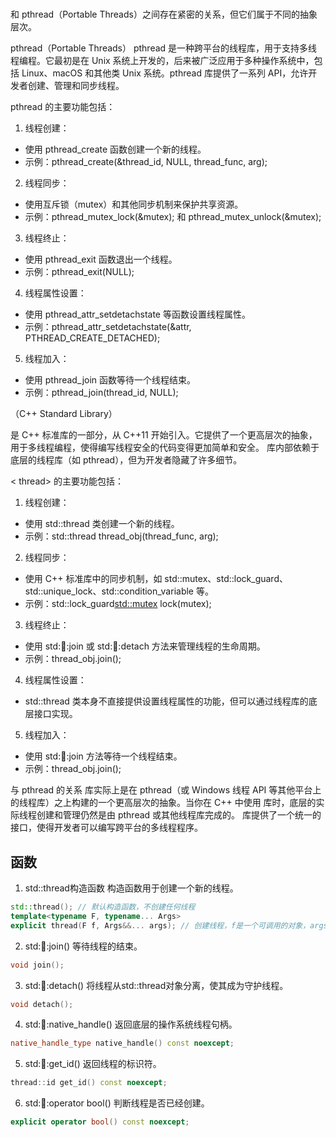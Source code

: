 # <thread>

<thread> 和 pthread（Portable Threads）之间存在紧密的关系，但它们属于不同的抽象层次。

pthread（Portable Threads）
 pthread 是一种跨平台的线程库，用于支持多线程编程。它最初是在 Unix 系统上开发的，后来被广泛应用于多种操作系统中，包括 Linux、macOS 和其他类 Unix 系统。pthread 库提供了一系列 API，允许开发者创建、管理和同步线程。

pthread 的主要功能包括：
 1. 线程创建：
   + 使用 pthread_create 函数创建一个新的线程。
   + 示例：pthread_create(&thread_id, NULL, thread_func, arg);
 2. 线程同步：
   + 使用互斥锁（mutex）和其他同步机制来保护共享资源。
   + 示例：pthread_mutex_lock(&mutex); 和 pthread_mutex_unlock(&mutex);
 3. 线程终止：
   + 使用 pthread_exit 函数退出一个线程。
   + 示例：pthread_exit(NULL);
 4. 线程属性设置：
   + 使用 pthread_attr_setdetachstate 等函数设置线程属性。
   + 示例：pthread_attr_setdetachstate(&attr, PTHREAD_CREATE_DETACHED);
 5. 线程加入：
   + 使用 pthread_join 函数等待一个线程结束。
   + 示例：pthread_join(thread_id, NULL);

<thread>（C++ Standard Library）

<thread> 是 C++ 标准库的一部分，从 C++11 开始引入。它提供了一个更高层次的抽象，用于多线程编程，使得编写线程安全的代码变得更加简单和安全。<thread> 库内部依赖于底层的线程库（如 pthread），但为开发者隐藏了许多细节。

< thread> 的主要功能包括：
 1. 线程创建：
   + 使用 std::thread 类创建一个新的线程。
   + 示例：std::thread thread_obj(thread_func, arg);
 2. 线程同步：
   + 使用 C++ 标准库中的同步机制，如 std::mutex、std::lock_guard、std::unique_lock、std::condition_variable 等。
   + 示例：std::lock_guard<std::mutex> lock(mutex);
 3. 线程终止：
   + 使用 std::thread::join 或 std::thread::detach 方法来管理线程的生命周期。
   + 示例：thread_obj.join();
 4. 线程属性设置：
   + std::thread 类本身不直接提供设置线程属性的功能，但可以通过线程库的底层接口实现。
 5. 线程加入：
   + 使用 std::thread::join 方法等待一个线程结束。
   + 示例：thread_obj.join();

<thread> 与 pthread 的关系
<thread> 库实际上是在 pthread（或 Windows 线程 API 等其他平台上的线程库）之上构建的一个更高层次的抽象。当你在 C++ 中使用 <thread> 库时，底层的实际线程创建和管理仍然是由 pthread 或其他线程库完成的。<thread> 库提供了一个统一的接口，使得开发者可以编写跨平台的多线程程序。

## 函数
1. std::thread构造函数
构造函数用于创建一个新的线程。
```cpp
std::thread(); // 默认构造函数，不创建任何线程
template<typename F, typename... Args>
explicit thread(F f, Args&&... args); // 创建线程，f是一个可调用的对象，args是传递给f的参数
```

2. std::thread::join()
等待线程的结束。
```cpp
void join();
```

3. std::thread::detach()
将线程从std::thread对象分离，使其成为守护线程。
```cpp
void detach();
```

4. std::thread::native_handle()
返回底层的操作系统线程句柄。
```cpp
native_handle_type native_handle() const noexcept;
```

5. std::thread::get_id()
返回线程的标识符。
```cpp
thread::id get_id() const noexcept;
```

6. std::thread::operator bool()
判断线程是否已经创建。
```cpp
explicit operator bool() const noexcept;
```







